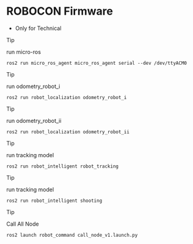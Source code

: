 # ROBOCON Firmware
- Only for Technical
> [!TIP]
> run micro-ros
```
ros2 run micro_ros_agent micro_ros_agent serial --dev /dev/ttyACM0
```
> [!TIP]
> run odometry_robot_i
```
ros2 run robot_localization odometry_robot_i
```
> [!TIP]
> run odometry_robot_ii
```
ros2 run robot_localization odometry_robot_ii
```
> [!TIP]
> run tracking model
```
ros2 run robot_intelligent robot_tracking
```
> [!TIP]
> run tracking model
```
ros2 run robot_intelligent shooting
```
> [!TIP]
> Call All Node
```
ros2 launch robot_command call_node_v1.launch.py 
```